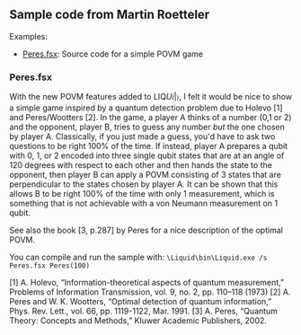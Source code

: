## Sample code from Martin Roetteler
 
Examples:
* [Peres.fsx](#Peres): Source code for a simple POVM game
 
### <a name="Peres"></a>Peres.fsx
 
With the new POVM features added to LIQ<i>Ui</i>|&#x232A;, I felt it would be nice to show a simple game inspired by a quantum detection problem due to Holevo [1] and Peres/Wootters [2]. 
In the game, a player A thinks of a number (0,1 or 2) and the opponent, player B, tries to guess any number *but* the one chosen by player A. 
Classically, if you just made a guess, you'd have to ask two questions to be right 100% of the time. If instead, player A prepares a qubit with 0, 1, or 2 encoded into three single 
qubit states that are at an angle of 120 degrees with respect to each other and then hands the state to the opponent, then player B can apply a POVM consisting of 3 states 
that are perpendicular to the states chosen by player A. It can be shown that this allows B to be right 100% of the time with only 1 measurement, which is something that is 
not achievable with a von Neumann measurement on 1 qubit. 
 
See also the book [3, p.287] by Peres for a nice description of the optimal POVM. 
 
You can compile and run the sample with: `\Liquid\bin\Liquid.exe /s Peres.fsx Peres(100)`

[1] A. Holevo, “Information-theoretical aspects of quantum measurement,” Problems of Information Transmission, vol. 9, no. 2, pp. 110–118 (1973)
[2] A. Peres and W. K. Wootters, “Optimal detection of quantum information,” Phys. Rev. Lett.,
vol. 66, pp. 1119-1122, Mar. 1991.
[3] A. Peres, “Quantum Theory: Concepts and Methods,” Kluwer Academic Publishers, 2002. 
